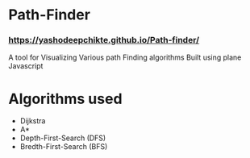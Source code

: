 # Path-Finder
### https://yashodeepchikte.github.io/Path-finder/
A tool for Visualizing Various path Finding algorithms Built using plane Javascript

# Algorithms used
<ul>
  <li>
    Dijkstra
  </li>
  <li>
    A*
  </li>
   <li>
    Depth-First-Search (DFS)
  </li>
  <li>
    Bredth-First-Search (BFS)
  </li>
</ul>

